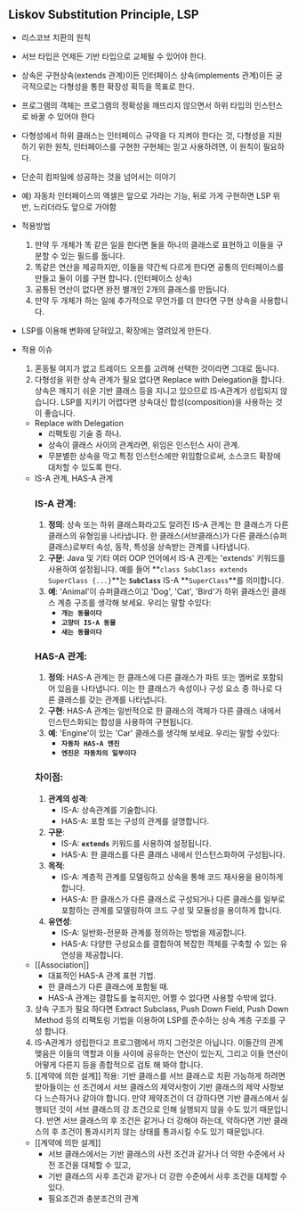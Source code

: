 ## Liskov Substitution Principle, LSP
- 리스코브 치환의 원칙
- 서브 타입은 언제든 기반 타입으로 교체될 수 있어야 한다.
- 상속은 구현상속(extends 관계)이든 인터페이스 상속(implements 관계)이든 궁극적으로는 다형성을 통한 확장성 획득을 목표로 한다.
- 프로그램의 객체는 프로그램의 정확성을 깨뜨리지 않으면서 하위 타입의 인스턴스로 바꿀 수 있어야 한다
- 다형성에서 하위 클래스는 인터페이스 규약을 다 지켜야 한다는 것, 다형성을 지원하기 위한 원칙, 인터페이스를 구현한 구현체는 믿고 사용하려면, 이 원칙이 필요하다.
- 단순히 컴파일에 성공하는 것을 넘어서는 이야기
- 예) 자동차 인터페이스의 엑셀은 앞으로 가라는 기능, 뒤로 가게 구현하면 LSP 위반, 느리더라도 앞으로 가야함
- 적용방법
    1. 만약 두 개체가 똑 같은 일을 한다면 둘을 하나의 클래스로 표현하고 이들을 구분할 수 있는 필드를 둡니다.
    2. 똑같은 연산을 제공하지만, 이들을 약간씩 다르게 한다면 공통의 인터페이스를 만들고 둘이 이를 구현 합니다. (인터페이스 상속)
    3. 공통된 연산이 없다면 완전 별개인 2개의 클래스를 만듭니다.
    4. 만약 두 개체가 하는 일에 추가적으로 무언가를 더 한다면 구현 상속을 사용합니다.
- LSP를 이용해 변화에 닫혀있고, 확장에는 열려있게 만든다.
- 적용 이슈
    1. 혼동될 여지가 없고 트레이드 오프를 고려해 선택한 것이라면 그대로 둡니다.
    2. 다형성을 위한 상속 관계가 필요 없다면 Replace with Delegation을 합니다. 상속은 깨지기 쉬운 기반 클래스 등을 지니고 있으므로 IS-A관계가 성립되지 않습니다. LSP를 지키기 어렵다면 상속대신 합성(composition)을 사용하는 것이 좋습니다.
    - Replace with Delegation
        - 리팩토링 기술 중 하나.
        - 상속이 클래스 사이의 관계라면, 위임은 인스턴스 사이 관계.
        - 무분별한 상속을 막고 특정 인스턴스에만 위임함으로써, 소스코드 확장에 대처할 수 있도록 한다.
    - IS-A 관계, HAS-A 관계
        ### **IS-A 관계:**
        1. **정의**: 상속 또는 하위 클래스화라고도 알려진 IS-A 관계는 한 클래스가 다른 클래스의 유형임을 나타냅니다. 한 클래스(서브클래스)가 다른 클래스(슈퍼클래스)로부터 속성, 동작, 특성을 상속받는 관계를 나타냅니다.
        2. **구문**: Java 및 기타 여러 OOP 언어에서 IS-A 관계는 'extends' 키워드를 사용하여 설정됩니다. 예를 들어 **`class SubClass extends SuperClass {...}`**는 **`SubClass`** IS-A **`SuperClass`**를 의미합니다.
        3. **예**: 'Animal'이 슈퍼클래스이고 'Dog', 'Cat', 'Bird'가 하위 클래스인 클래스 계층 구조를 생각해 보세요. 우리는 말할 수있다:
            - **`개는 동물이다`**
            - **`고양이 IS-A 동물`**
            - **`새는 동물이다`**
        ### **HAS-A 관계:**
        1. **정의**: HAS-A 관계는 한 클래스에 다른 클래스가 파트 또는 멤버로 포함되어 있음을 나타냅니다. 이는 한 클래스가 속성이나 구성 요소 중 하나로 다른 클래스를 갖는 관계를 나타냅니다.
        2. **구현**: HAS-A 관계는 일반적으로 한 클래스의 객체가 다른 클래스 내에서 인스턴스화되는 합성을 사용하여 구현됩니다.
        3. **예**: 'Engine'이 있는 'Car' 클래스를 생각해 보세요. 우리는 말할 수있다:
            - **`자동차 HAS-A 엔진`**
            - **`엔진은 자동차의 일부이다`**
        ### **차이점:**
        1. **관계의 성격**:
            - IS-A: 상속관계를 기술합니다.
            - HAS-A: 포함 또는 구성의 관계를 설명합니다.
        2. **구문**:
            - IS-A: **`extends`** 키워드를 사용하여 설정됩니다.
            - HAS-A: 한 클래스를 다른 클래스 내에서 인스턴스화하여 구성됩니다.
        3. **목적**:
            - IS-A: 계층적 관계를 모델링하고 상속을 통해 코드 재사용을 용이하게 합니다.
            - HAS-A: 한 클래스가 다른 클래스로 구성되거나 다른 클래스를 일부로 포함하는 관계를 모델링하여 코드 구성 및 모듈성을 용이하게 합니다.
        4. **유연성**:
            - IS-A: 일반화-전문화 관계를 정의하는 방법을 제공합니다.
            - HAS-A: 다양한 구성요소를 결합하여 복잡한 객체를 구축할 수 있는 유연성을 제공합니다.
    - [[Association]]
        - 대표적인 HAS-A 관계 표현 기법.
        - 한 클래스가 다른 클래스에 포함될 때.
        - HAS-A 관계는 결합도를 높히지만, 어쩔 수 없다면 사용할 수밖에 없다.
    
    3. 상속 구조가 필요 하다면 Extract Subclass, Push Down Field, Push Down Method 등의 리팩토링 기법을 이용하여 LSP를 준수하는 상속 계층 구조를 구성 합니다.
    4. IS-A관계가 성립한다고 프로그램에서 까지 그런것은 아닙니다. 이들간의 관계 맺음은 이들의 역할과 이들 사이에 공유하는 연산이 있는지, 그리고 이들 연산이 어떻게 다른지 등을 종합적으로 검토 해 봐야 합니다.
    5. [[계약에 의한 설계]] 적용: 기반 클래스를 서브 클래스로 치환 가능하게 하려면 받아들이는 선 조건에서 서브 클래스의 제약사항이 기반 클래스의 제약 사항보다 느슨하거나 같아야 합니다. 만약 제약조건이 더 강하다면 기반 클래스에서 실행되던 것이 서브 클래스의 강 조건으로 인해 실행되지 않을 수도 있기 때문입니다. 반면 서브 클래스의 후 조건은 같거나 더 강해야 하는데, 약하다면 기반 클래스의 후 조건이 통과시키지 않는 상태를 통과시킬 수도 있기 때문입니다.
    
    - [[계약에 의한 설계]]
        - 서브 클래스에서는 기반 클래스의 사전 조건과 같거나 더 약한 수준에서 사전 조건을 대체할 수 있고,
        - 기반 클래스의 사후 조건과 같거나 더 강한 수준에서 사후 조건을 대체할 수 있다.
        - 필요조건과 충분조건의 관계
